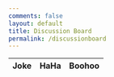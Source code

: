 ```yaml
---
comments: false
layout: default
title: Discussion Board
permalink: /discussionboard
---
```


<html>
<table>
  <thead>
  <tr>
    <th>Joke</th>
    <th>HaHa</th>
    <th>Boohoo</th>
  </tr>
  </thead>
  <tbody id="result">
    <!-- javascript generated data -->
  </tbody>
</table>
<script>
// prepare HTML defined "result" container for new output
const resultContainer = document.getElementById("result");
// keys for joke reactions
const HAHA = "haha";
const BOOHOO = "boohoo";
// prepare fetch urls
const url = "https://flask.nighthawkcodingsociety.com/api/jokes";
const like_url = url + "/like/";  // haha reaction
const jeer_url = url + "/jeer/";  // boohoo reaction
// prepare fetch GET options
const options = {
  method: 'GET', // *GET, POST, PUT, DELETE, etc.
  mode: 'cors', // no-cors, *cors, same-origin
  cache: 'default', // *default, no-cache, reload, force-cache, only-if-cached
  credentials: 'omit', // include, *same-origin, omit
  headers: {
    'Content-Type': 'application/json'
    // 'Content-Type': 'application/x-www-form-urlencoded',
  },
};
// prepare fetch PUT options, clones with JS Spread Operator (...)
const put_options = {...options, method: 'PUT'}; // clones and replaces method
// fetch the API
fetch(url, options)
  // response is a RESTful "promise" on any successful fetch
  .then(response => {
    // check for response errors
    if (response.status !== 200) {
        error('GET API response failure: ' + response.status);
        return;
    }
    // valid response will have JSON data
    response.json().then(data => {
        console.log(data);
        for (const row of data) {
          // make "tr element" for each "row of data"
          const tr = document.createElement("tr");
          // td for joke cell
          const joke = document.createElement("td");
            joke.innerHTML = row.id + ". " + row.joke;  // add fetched data to innerHTML
          // td for haha cell with onclick actions
          const haha = document.createElement("td");
            const haha_but = document.createElement('button');
            haha_but.id = HAHA+row.id   // establishes a HAHA JS id for cell
            haha_but.innerHTML = row.haha;  // add fetched "haha count" to innerHTML
            haha_but.onclick = function () {
              // onclick function call with "like parameters"
              reaction(HAHA, like_url+row.id, haha_but.id);  
            };
            haha.appendChild(haha_but);  // add "haha button" to haha cell
          // td for boohoo cell with onclick actions
          const boohoo = document.createElement("td");
            const boohoo_but = document.createElement('button');
            boohoo_but.id = BOOHOO+row.id  // establishes a BOOHOO JS id for cell
            boohoo_but.innerHTML = row.boohoo;  // add fetched "boohoo count" to innerHTML
            boohoo_but.onclick = function () {
              // onclick function call with "jeer parameters"
              reaction(BOOHOO, jeer_url+row.id, boohoo_but.id);  
            };
            boohoo.appendChild(boohoo_but);  // add "boohoo button" to boohoo cell
          // this builds ALL td's (cells) into tr (row) element
          tr.appendChild(joke);
          tr.appendChild(haha);
          tr.appendChild(boohoo);
          // this adds all the tr (row) work above to the HTML "result" container
          resultContainer.appendChild(tr);
        }
    })
})
// catch fetch errors (ie Nginx ACCESS to server blocked)
.catch(err => {
  error(err + " " + url);
});
// Reaction function to likes or jeers user actions
function reaction(type, put_url, elemID) {
  // fetch the API
  fetch(put_url, put_options)
  // response is a RESTful "promise" on any successful fetch
  .then(response => {
    // check for response errors
    if (response.status !== 200) {
        error("PUT API response failure: " + response.status)
        return;  // api failure
    }
    // valid response will have JSON data
    response.json().then(data => {
        console.log(data);
        // Likes or Jeers updated/incremented
        if (type === HAHA) // like data element
          document.getElementById(elemID).innerHTML = data.haha;  // fetched haha data assigned to haha Document Object Model (DOM)
        else if (type === BOOHOO) // jeer data element
          document.getElementById(elemID).innerHTML = data.boohoo;  // fetched boohoo data assigned to boohoo Document Object Model (DOM)
        else
          error("unknown type: " + type);  // should never occur
    })
  })
  // catch fetch errors (ie Nginx ACCESS to server blocked)
  .catch(err => {
    error(err + " " + put_url);
  });
}
// Something went wrong with actions or responses
function error(err) {
  // log as Error in console
  console.error(err);
  // append error to resultContainer
  const tr = document.createElement("tr");
  const td = document.createElement("td");
  td.innerHTML = err;
  tr.appendChild(td);
  resultContainer.appendChild(tr);
}
</script>
</html>